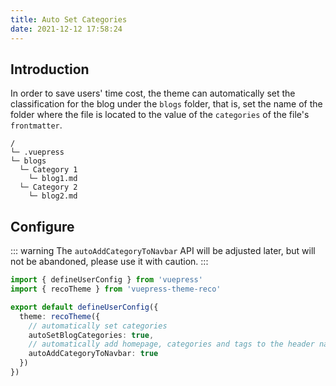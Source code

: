 ```yaml
---
title: Auto Set Categories
date: 2021-12-12 17:58:24
---
```


## Introduction

In order to save users' time cost, the theme can automatically set the classification for the blog under the `blogs` folder, that is, set the name of the folder where the file is located to the value of the `categories` of the file's `frontmatter`.

```
/
└─ .vuepress
└─ blogs
  └─ Category 1
    └─ blog1.md
  └─ Category 2
    └─ blog2.md
```

## Configure

::: warning
The `autoAddCategoryToNavbar` API will be adjusted later, but will not be abandoned, please use it with caution.
:::

```ts
import { defineUserConfig } from 'vuepress'
import { recoTheme } from 'vuepress-theme-reco'

export default defineUserConfig({
  theme: recoTheme({
    // automatically set categories
    autoSetBlogCategories: true,
    // automatically add homepage, categories and tags to the header navigation bar
    autoAddCategoryToNavbar: true
  })
})
```
